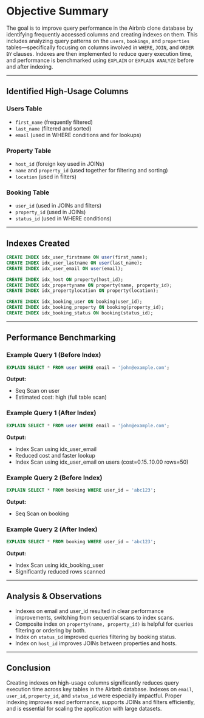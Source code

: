 # Objective Summary

The goal is to improve query performance in the Airbnb clone database by identifying frequently accessed columns and creating indexes on them. This includes analyzing query patterns on the `users`, `bookings`, and `properties` tables—specifically focusing on columns involved in `WHERE`, `JOIN`, and `ORDER BY` clauses. Indexes are then implemented to reduce query execution time, and performance is benchmarked using `EXPLAIN` or `EXPLAIN ANALYZE` before and after indexing.

---

## Identified High-Usage Columns

### Users Table

* `first_name` (frequently filtered)
* `last_name` (filtered and sorted)
* `email` (used in WHERE conditions and for lookups)

### Property Table

* `host_id` (foreign key used in JOINs)
* `name` and `property_id` (used together for filtering and sorting)
* `location` (used in filters)

### Booking Table

* `user_id` (used in JOINs and filters)
* `property_id` (used in JOINs)
* `status_id` (used in WHERE conditions)

---

## Indexes Created

```sql
CREATE INDEX idx_user_firstname ON user(first_name);
CREATE INDEX idx_user_lastname ON user(last_name);
CREATE INDEX idx_user_email ON user(email);

CREATE INDEX idx_host ON property(host_id);
CREATE INDEX idx_propertyname ON property(name, property_id);
CREATE INDEX idx_propertylocation ON property(location);

CREATE INDEX idx_booking_user ON booking(user_id);
CREATE INDEX idx_booking_property ON booking(property_id);
CREATE INDEX idx_booking_status ON booking(status_id);
```

---

## Performance Benchmarking

### Example Query 1 (Before Index)

```sql
EXPLAIN SELECT * FROM user WHERE email = 'john@example.com';
```

**Output:**

* Seq Scan on user
* Estimated cost: high (full table scan)

### Example Query 1 (After Index)

```sql
EXPLAIN SELECT * FROM user WHERE email = 'john@example.com';
```

**Output:**

* Index Scan using idx\_user\_email
* Reduced cost and faster lookup
* Index Scan using idx_user_email on users (cost=0.15..10.00 rows=50)


### Example Query 2 (Before Index)

```sql
EXPLAIN SELECT * FROM booking WHERE user_id = 'abc123';
```

**Output:**

* Seq Scan on booking

### Example Query 2 (After Index)

```sql
EXPLAIN SELECT * FROM booking WHERE user_id = 'abc123';
```

**Output:**

* Index Scan using idx\_booking\_user
* Significantly reduced rows scanned

---

## Analysis & Observations

* Indexes on email and user\_id resulted in clear performance improvements, switching from sequential scans to index scans.
* Composite index on `property(name, property_id)` is helpful for queries filtering or ordering by both.
* Index on `status_id` improved queries filtering by booking status.
* Index on `host_id` improves JOINs between properties and hosts.

---

## Conclusion

Creating indexes on high-usage columns significantly reduces query execution time across key tables in the Airbnb database. Indexes on `email`, `user_id`, `property_id`, and `status_id` were especially impactful. Proper indexing improves read performance, supports JOINs and filters efficiently, and is essential for scaling the application with large datasets.
